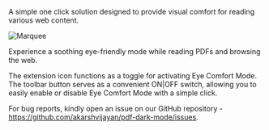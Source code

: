 A simple one click solution designed to provide visual comfort for reading various web content.

![Marquee](https://github.com/akarshvijayan/eye-comfort-mode/assets/17468863/c1998466-2be0-4d18-8bc8-c4cb036fd794)

Experience a soothing eye-friendly mode while reading PDFs and browsing the web.

The extension icon functions as a toggle for activating Eye Comfort Mode. The toolbar button serves as a convenient ON|OFF switch, allowing you to easily enable or disable Eye Comfort Mode with a simple click.

For bug reports, kindly open an issue on our GitHub repository - https://github.com/akarshvijayan/pdf-dark-mode/issues.
